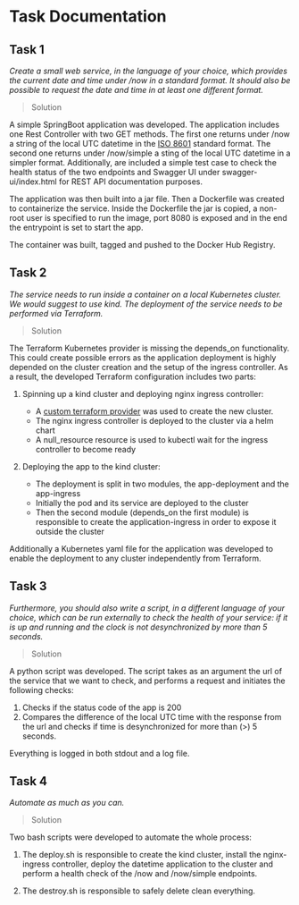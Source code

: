 # Task Documentation

## Task 1

*Create a small web service, in the language of your choice, which provides the current date and time under /now in a standard format. It should also be possible to request the date and time in at least one different format.*

> Solution

A simple SpringBoot application was developed. The application includes one Rest Controller with two GET methods. The first one returns under /now a string of the local UTC datetime in the [ISO 8601](https://en.wikipedia.org/wiki/ISO_8601) standard format. The second one returns under /now/simple a sting of the local UTC datetime in a simpler format. Additionally, are included a simple test case to check the health status of the two endpoints and Swagger UI under swagger-ui/index.html for REST API documentation purposes.

The application was then built into a jar file. Then a Dockerfile was created to containerize the service. Inside the Dockerfile the jar is copied, a non-root user is specified to run the image, port 8080 is exposed and in the end the entrypoint is set to start the app.

The container was built, tagged and pushed to the Docker Hub Registry.

## Task 2

*The service needs to run inside a container on a local Kubernetes cluster. We would suggest to use kind. The deployment of the service needs to be performed via Terraform.*

> Solution

The Terraform Kubernetes provider is missing the depends_on functionality. This could create possible errors as the application deployment is highly depended on the cluster creation and the setup of the ingress controller. As a result, the developed Terraform configuration includes two parts:

1. Spinning up a kind cluster and deploying nginx ingress controller:

    - A [custom terraform provider](https://github.com/kyma-incubator/terraform-provider-kind) was used to create the new cluster.
    - The nginx ingress controller is deployed to the cluster via a helm chart
    - A null_resource resource is used to kubectl wait for the ingress controller to become ready


2. Deploying the app to the kind cluster:

    - The deployment is split in two modules, the app-deployment and the app-ingress
    - Initially the pod and its service are deployed to the cluster
    - Then the second module (depends_on the first module) is responsible to create the application-ingress in order to expose it outside the cluster
 

Additionally a Kubernetes yaml file for the application was developed to enable the deployment to any cluster independently from Terraform.

## Task 3

*Furthermore, you should also write a script, in a different language of your choice, which can be run externally to check the health of your service: if it is up and running and the clock is not desynchronized by more than 5 seconds.*

> Solution

A python script was developed. The script takes as an argument the url of the service that we want to check, and performs a request and initiates the following checks:

1. Checks if the status code of the app is 200
2. Compares the difference of the local UTC time with the response from the url and checks if time is desynchronized for more than (>) 5 seconds.

Everything is logged in both stdout and a log file.


## Task 4

*Automate as much as you can.*

> Solution

Two bash scripts were developed to automate the whole process:

1. The deploy.sh is responsible to create the kind cluster, install the nginx-ingress controller, deploy the datetime application to the cluster and perform a health check of the /now and /now/simple endpoints.

2. The destroy.sh is responsible to safely delete clean everything.
